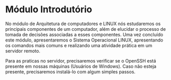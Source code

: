 # Módulo Introdutório
No módulo de Arquitetura de computadores e LINUX nós estudaremos os principais componentes de um computador, além de elucidar o processo de tomada de decisões associadas a esses componentes. Uma vez concluído este módulo, apresentaremos o Sistema Operacional LINUX, apresentando os comandos mais comuns e realizando uma atividade prática em um servidor remoto.

Para as praticas no servidor, precisaremos verificar se o OpenSSH está presente em nossas máquinas (Usuários de Windows). Caso não esteja presente, precisaremos instalá-lo com
algum simples passos. 
